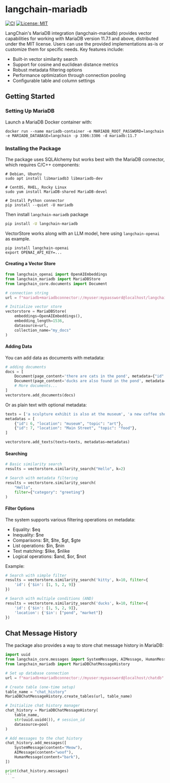 # langchain-mariadb

[![CI](https://github.com/rusher/langchain-mariadb/actions/workflows/ci.yml/badge.svg)](https://github.com/rusher/langchain-mariadb/actions/workflows/ci.yml)
[![License: MIT](https://img.shields.io/badge/License-MIT-yellow.svg)](https://opensource.org/licenses/MIT)

LangChain's MariaDB integration (langchain-mariadb) provides vector capabilities for working with MariaDB version 11.7.1 and above, distributed under the MIT license. Users can use the provided implementations as-is or customize them for specific needs.
Key features include:

* Built-in vector similarity search
* Support for cosine and euclidean distance metrics
* Robust metadata filtering options
* Performance optimization through connection pooling
* Configurable table and column settings

## Getting Started

### Setting Up MariaDB

Launch a MariaDB Docker container with:

```shell
docker run --name mariadb-container -e MARIADB_ROOT_PASSWORD=langchain -e MARIADB_DATABASE=langchain -p 3306:3306 -d mariadb:11.7
```

### Installing the Package

The package uses SQLAlchemy but works best with the MariaDB connector, which requires C/C++ components:
```shell
# Debian, Ubuntu
sudo apt install libmariadb3 libmariadb-dev

# CentOS, RHEL, Rocky Linux
sudo yum install MariaDB-shared MariaDB-devel

# Install Python connector
pip install --quiet -U mariadb
```

Then install `langchain-mariadb` package
```bash
pip install -U langchain-mariadb
```

VectorStore works along with an LLM model, here using `langchain-openai` as example. 
```shell
pip install langchain-openai
export OPENAI_API_KEY=...
```

#### Creating a Vector Store

```python
from langchain_openai import OpenAIEmbeddings
from langchain_mariadb import MariaDBStore
from langchain_core.documents import Document

# connection string
url = f"mariadb+mariadbconnector://myuser:mypassword@localhost/langchain"

# Initialize vector store
vectorstore = MariaDBStore(
    embeddings=OpenAIEmbeddings(),
    embedding_length=1536,
    datasource=url,
    collection_name="my_docs"
)
```

#### Adding Data
You can add data as documents with metadata:
```python
# adding documents
docs = [
    Document(page_content='there are cats in the pond', metadata={"id": 1, "location": "pond", "topic": "animals"}),
    Document(page_content='ducks are also found in the pond', metadata={"id": 2, "location": "pond", "topic": "animals"}),
    # More documents...
]
vectorstore.add_documents(docs)
```


Or as plain text with optional metadata:
```python
texts = ['a sculpture exhibit is also at the museum', 'a new coffee shop opened on Main Street',]
metadatas = [
    {"id": 6, "location": "museum", "topic": "art"},
    {"id": 7, "location": "Main Street", "topic": "food"},
]

vectorstore.add_texts(texts=texts, metadatas=metadatas)
```

#### Searching

```python
# Basic similarity search
results = vectorstore.similarity_search("Hello", k=2)

# Search with metadata filtering
results = vectorstore.similarity_search(
    "Hello",
    filter={"category": "greeting"}
)
```

#### Filter Options

The system supports various filtering operations on metadata:

* Equality: $eq
* Inequality: $ne
* Comparisons: $lt, $lte, $gt, $gte
* List operations: $in, $nin
* Text matching: $like, $nlike
* Logical operations: $and, $or, $not

Example:
```python
# Search with simple filter
results = vectorstore.similarity_search('kitty', k=10, filter={
    'id': {'$in': [1, 5, 2, 9]}
})

# Search with multiple conditions (AND)
results = vectorstore.similarity_search('ducks', k=10, filter={
    'id': {'$in': [1, 5, 2, 9]},
    'location': {'$in': ["pond", "market"]}
})
```

## Chat Message History

The package also provides a way to store chat message history in MariaDB:
```python
import uuid
from langchain_core.messages import SystemMessage, AIMessage, HumanMessage
from langchain_mariadb import MariaDBChatMessageHistory

# Set up database connection
url = f"mariadb+mariadbconnector://myuser:mypassword@localhost/chatdb"

# Create table (one-time setup)
table_name = "chat_history"
MariaDBChatMessageHistory.create_tables(url, table_name)

# Initialize chat history manager
chat_history = MariaDBChatMessageHistory(
    table_name,
    str(uuid.uuid4()), # session_id
    datasource=pool
)

# Add messages to the chat history
chat_history.add_messages([
    SystemMessage(content="Meow"),
    AIMessage(content="woof"),
    HumanMessage(content="bark"),
])

print(chat_history.messages)
```_
